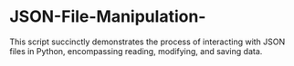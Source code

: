 # JSON-File-Manipulation-
This script succinctly demonstrates the process of interacting with JSON files in Python, encompassing reading, modifying, and saving data.
